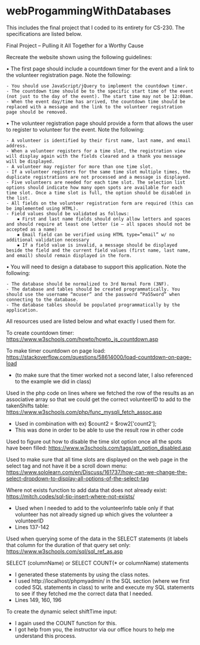 # webProgammingWithDatabases
This includes the final project that I coded to its entirety for CS-230. The specifications are listed below. 

Final Project – Pulling it All Together for a Worthy Cause

Recreate the website shown using the following guidelines:

• The first page should include a countdown timer for the event and a link to the volunteer registration page. Note the following:

	- You should use JavaScript/jQuery to implement the countdown timer.
 	- The countdown time should be to the specific start time of the event (not just to the day of the event). The start time may not be 12:00am.
	- When the event day/time has arrived, the countdown time should be replaced with a message and the link to the volunteer registration page should be removed.
 
• The volunteer registration page should provide a form that allows the user to register to volunteer for the event. Note the following:

	- A volunteer is identified by their first name, last name, and email address.
	- When a volunteer registers for a time slot, the registration view will display again with the fields cleared and a thank you message will be displayed.
	- A volunteer may register for more than one time slot.
	- If a volunteer registers for the same time slot multiple times, the duplicate registrations are not processed and a message is displayed.
	- Five volunteers are needed for each time slot. The selection list options should indicate how many open spots are available for each time slot. Once a time slot is full, the option should be disabled in the list.
	- All fields on the volunteer registration form are required (this can be implemented using HTML).
	- Field values should be validated as follows:
		▪ First and last name fields should only allow letters and spaces and should require at least one letter (ie – all spaces should not be accepted as a name)
		▪ Email field can be verified using HTML type=”email” w/ no additional validation necessary
		▪ If a field value is invalid, a message should be displayed beside the field and the current field values (first name, last name, and email) should remain displayed in the form.
	
• You will need to design a database to support this application. Note the following:

	- The database should be normalized to 3rd Normal Form (3NF).
	- The database and tables should be created programmatically. You should use the username “mcuser” and the password “Pa55word” when connecting to the database.
	- The database tables should be populated programmatically by the application.

 All resources used are listed below and what exactly I used them for. 

To create countdown timer: https://www.w3schools.com/howto/howto_js_countdown.asp

To make timer countdown on page load: https://stackoverflow.com/questions/58614000/load-countdown-on-page-load
- (to make sure that the timer worked not a second later, I also referenced to the example we did in class)

Used in the php code on lines where we fetched the row of the results as an associative array so that we could get the correct volunteerID to add to the takenShifts table:
https://www.w3schools.com/php/func_mysqli_fetch_assoc.asp
- Used in combination with ex) $count2 = $row2['count2'];
- This was done in order to be able to use the result row in other code


Used to figure out how to disable the time slot option once all the spots have been filled: https://www.w3schools.com/tags/att_option_disabled.asp

Used to make sure that all time slots are displayed on the web page in the select tag and not have it be a scroll down menu: https://www.sololearn.com/en/Discuss/161737/how-can-we-change-the-select-dropdown-to-display-all-options-of-the-select-tag

Where not exists function to add data that does not already exist: https://mitch.codes/sql-tip-insert-where-not-exists/
- Used when I needed to add to the volunteerInfo table only if that volunteer has not already signed up which gives the volunteer a volunteerID
- Lines 137-142

Used when querying some of the data in the SELECT statements (it labels that column for the duration of that query set only: https://www.w3schools.com/sql/sql_ref_as.asp

SELECT (columnName) or SELECT COUNT(* or columnName) statements
- I generated these statements by using the class notes. 
- I used http://localhost/phpmyadmin/ in the SQL section (where we first coded SQL statements in class) to write and execute my SQL statements to see if they fetched me the correct data that I needed. 
- Lines 149, 160, 196

To create the dynamic select shiftTime input: 
- I again used the COUNT function for this. 
- I got help from you, the instructor via our office hours to help me understand this process. 


